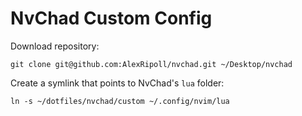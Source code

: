 # NvChad Custom Config

Download repository: 

    git clone git@github.com:AlexRipoll/nvchad.git ~/Desktop/nvchad

Create a symlink that points to NvChad's `lua` folder: 
    
    ln -s ~/dotfiles/nvchad/custom ~/.config/nvim/lua
